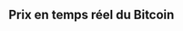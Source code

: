 ## Prix en temps réel du Bitcoin

<iframe srcdoc='<!DOCTYPE html>
<html lang="fr">
<head>
    <meta charset="UTF-8">
    <meta name="viewport" content="width=device-width, initial-scale=1.0">
    <style>
        body {
            margin: 0;
            padding: 0;
            overflow: hidden;
        }
    </style>
    <script src="https://widgets.coingecko.com/gecko-coin-price-static-headline-widget.js"></script>
</head>
<body>
    <gecko-coin-price-static-headline-widget locale="fr" dark-mode="true" coin-ids="bitcoin,bitcoin-cash" initial-currency="usd"></gecko-coin-price-static-headline-widget>
</body>
</html>' 
style="border: none; width: 100%; height: 100%;"></iframe>


## C'est quoi le bitcoin ?

Le Bitcoin (₿, BTC), qui provient de l'anglais "bit" signifiant unité d'information binaire et "coin" pour "pièce", est une forme de cryptomonnaie, également connue sous le nom de monnaie numérique. Lorsqu'on parle de son unité, on utilise le terme « bitcoin », tandis que pour désigner le système de paiement décentralisé, on écrit « Bitcoin ». Cette idée a été introduite pour la première fois en novembre 2008 par un individu ou un groupe d'individus utilisant le pseudonyme Satoshi Nakamoto. Le code source de la version de référence a été mis à disposition en 2009. L'intention derrière cette création est d'établir un système décentralisé et de pair-à-pair pour permettre l'échange de valeur monétaire sans dépendre d'une autorité tierce, comme les banques.

Le G20 ne reconnaît pas le Bitcoin comme une véritable monnaie, le qualifiant plutôt de « crypto-actif ». Ce terme fait référence à « des actifs numériques conservés sur un support électronique, permettant à une communauté d'utilisateurs qui les acceptent comme moyen de paiement d'effectuer des transactions sans avoir besoin de recourir à la monnaie traditionnelle ».

## Comment acheter le Bitcoin ?

**Guide rapide :**

1. Choisissez une Plateforme d'Échange
Sélectionnez un échange réputé comme [Coinbase](/crypto/wallets), [Binance](/crypto/wallets) ou [Kraken](/crypto/wallets). Assurez-vous qu'il est accessible dans votre pays et qu'il propose des méthodes de paiement adaptées.

2. Créez un Compte
Inscrivez-vous en fournissant vos informations personnelles. Vous devrez généralement vérifier votre identité en soumettant des documents.

3. Déposez des Fonds
Alimentez votre compte en utilisant un virement bancaire, une carte de crédit ou d'autres méthodes de paiement disponibles sur la plateforme.

4. Achetez du Bitcoin
Recherchez le Bitcoin sur la plateforme, indiquez le montant que vous souhaitez acheter et passez votre commande.

5. Stockez Votre Bitcoin
Transférez vos Bitcoins vers un portefeuille personnel pour plus de sécurité. Les portefeuilles peuvent être des applications, des logiciels ou des dispositifs matériels.

6. Suivez Votre Investissement
Restez informé des fluctuations du marché et des nouvelles concernant le Bitcoin pour gérer votre investissement efficacement.

## Vidéos

<iframe src="https://www.youtube.com/embed/AMCLUwchqzQ" style="border:0px #ffffff none;" name="myiFrame" scrolling="no" frameborder="1" marginheight="0px" marginwidth="0px" height="400px" width="600px" allowfullscreen></iframe><div style="position: absolute;width: 81%;bottom: 2px;left: 0;margin-right: auto;color: #000;text-align: center;"><small style="line-height: 1.4;font-size: 0px;background: #fff;"><script type="text/javascript" src="https://vimembed.com/vi.js"></script><a href="https://youtembed.com/">Youtube embed code generator</a> </small></div><style>.boxes2{height:321px;width:411px;} #new img{max-width:none!important;background:none!important}#iframe{max-height:none!important;max-width:auto!important;background:none!important}</style></div>

<iframe src="https://www.youtube.com/embed/oQ2V4Vbnaao" style="border:0px #ffffff none;" name="myiFrame" scrolling="no" frameborder="1" marginheight="0px" marginwidth="0px" height="400px" width="600px" allowfullscreen></iframe><div style="position: absolute;width: 81%;bottom: 2px;left: 0;margin-right: auto;color: #000;text-align: center;"><small style="line-height: 1.4;font-size: 0px;background: #fff;"><script type="text/javascript" src="https://vimembed.com/vi.js"></script><a href="https://youtembed.com/">Youtube embed code generator</a> </small></div><style>.boxes2{height:321px;width:411px;} #new img{max-width:none!important;background:none!important}#iframe{max-height:none!important;max-width:auto!important;background:none!important}</style></div>

## Sources

[Wikipedia](https://fr.wikipedia.org/wiki/Bitcoin)